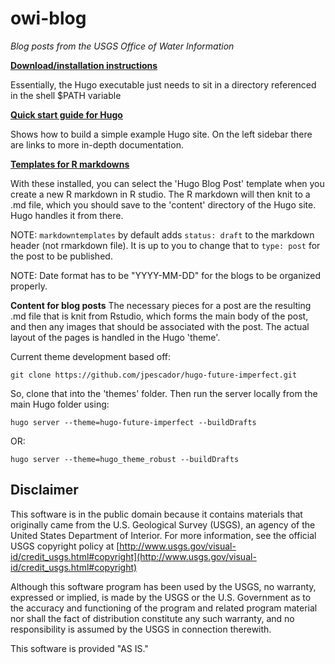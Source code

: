 # owi-blog
*Blog posts from the USGS Office of Water Information*

[**Download/installation instructions**](https://gohugo.io/overview/installing/)

Essentially, the Hugo executable just needs to sit in a directory referenced in the shell $PATH variable

[**Quick start guide for Hugo**](https://gohugo.io/overview/quickstart/)

Shows how to build a simple example Hugo site.  On the left sidebar there are links to more in-depth documentation.

[**Templates for R markdowns**](https://github.com/hrbrmstr/markdowntemplates)

With these installed, you can select the 'Hugo Blog Post' template when you create a new R markdown in R studio.  The R markdown will then knit to a .md file, which you should save to the 'content' directory of the Hugo site.  Hugo handles it from there.

NOTE: `markdowntemplates` by default adds `status: draft` to the markdown header (not rmarkdown file). It is up to you to change that to `type: post` for the post to be published.

NOTE: Date format has to be "YYYY-MM-DD" for the blogs to be organized properly.

**Content for blog posts** 
The necessary pieces for a post are the resulting .md file that is knit from Rstudio, which forms the main body of the post, and then any images that should be associated with the post.  The actual layout of the pages is handled in the Hugo 'theme'.

Current theme development based off:
```
git clone https://github.com/jpescador/hugo-future-imperfect.git
```
So, clone that into the 'themes' folder. Then run the server locally from the main Hugo folder using:

```
hugo server --theme=hugo-future-imperfect --buildDrafts
```

OR:
```
hugo server --theme=hugo_theme_robust --buildDrafts
```


Disclaimer
----------
This software is in the public domain because it contains materials that originally came from the U.S. Geological Survey  (USGS), an agency of the United States Department of Interior. For more information, see the official USGS copyright policy at [http://www.usgs.gov/visual-id/credit_usgs.html#copyright](http://www.usgs.gov/visual-id/credit_usgs.html#copyright)

Although this software program has been used by the USGS, no warranty, expressed or implied, is made by the USGS or the U.S. Government as to the accuracy and functioning of the program and related program material nor shall the fact of distribution constitute any such warranty, and no responsibility is assumed by the USGS in connection therewith.

This software is provided "AS IS."